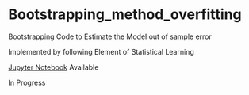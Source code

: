 # Bootstrapping_method_overfitting
Bootstrapping Code to Estimate the Model out of sample error

Implemented by following Element of Statistical Learning

[Jupyter Notebook](https://github.com/LeonCaesa/Bootstrapping_method_overfitting/blob/master/Bootstrapping_Error.ipynb) Available

In Progress
